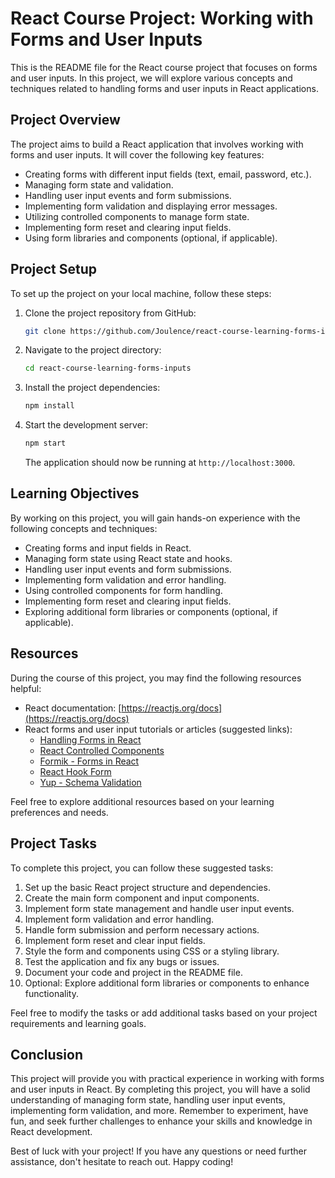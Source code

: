 # React Course Project: Working with Forms and User Inputs

This is the README file for the React course project that focuses on forms and user inputs. In this project, we will explore various concepts and techniques related to handling forms and user inputs in React applications.

## Project Overview

The project aims to build a React application that involves working with forms and user inputs. It will cover the following key features:

- Creating forms with different input fields (text, email, password, etc.).
- Managing form state and validation.
- Handling user input events and form submissions.
- Implementing form validation and displaying error messages.
- Utilizing controlled components to manage form state.
- Implementing form reset and clearing input fields.
- Using form libraries and components (optional, if applicable).

## Project Setup

To set up the project on your local machine, follow these steps:

1. Clone the project repository from GitHub:

   ```bash
   git clone https://github.com/Joulence/react-course-learning-forms-inputs.git
   ```

2. Navigate to the project directory:

   ```bash
   cd react-course-learning-forms-inputs
   ```

3. Install the project dependencies:

   ```bash
   npm install
   ```

4. Start the development server:

   ```bash
   npm start
   ```

   The application should now be running at `http://localhost:3000`.

## Learning Objectives

By working on this project, you will gain hands-on experience with the following concepts and techniques:

- Creating forms and input fields in React.
- Managing form state using React state and hooks.
- Handling user input events and form submissions.
- Implementing form validation and error handling.
- Using controlled components for form handling.
- Implementing form reset and clearing input fields.
- Exploring additional form libraries or components (optional, if applicable).

## Resources

During the course of this project, you may find the following resources helpful:

- React documentation: [https://reactjs.org/docs](https://reactjs.org/docs)
- React forms and user input tutorials or articles (suggested links):
  - [Handling Forms in React](https://reactjs.org/docs/forms.html)
  - [React Controlled Components](https://reactjs.org/docs/forms.html#controlled-components)
  - [Formik - Forms in React](https://formik.org/)
  - [React Hook Form](https://react-hook-form.com/)
  - [Yup - Schema Validation](https://github.com/jquense/yup)

Feel free to explore additional resources based on your learning preferences and needs.

## Project Tasks

To complete this project, you can follow these suggested tasks:

1. Set up the basic React project structure and dependencies.
2. Create the main form component and input components.
3. Implement form state management and handle user input events.
4. Implement form validation and error handling.
5. Handle form submission and perform necessary actions.
6. Implement form reset and clear input fields.
7. Style the form and components using CSS or a styling library.
8. Test the application and fix any bugs or issues.
9. Document your code and project in the README file.
10. Optional: Explore additional form libraries or components to enhance functionality.

Feel free to modify the tasks or add additional tasks based on your project requirements and learning goals.

## Conclusion

This project will provide you with practical experience in working with forms and user inputs in React. By completing this project, you will have a solid understanding of managing form state, handling user input events, implementing form validation, and more. Remember to experiment, have fun, and seek further challenges to enhance your skills and knowledge in React development.

Best of luck with your project! If you have any questions or need further assistance, don't hesitate to reach out. Happy coding!